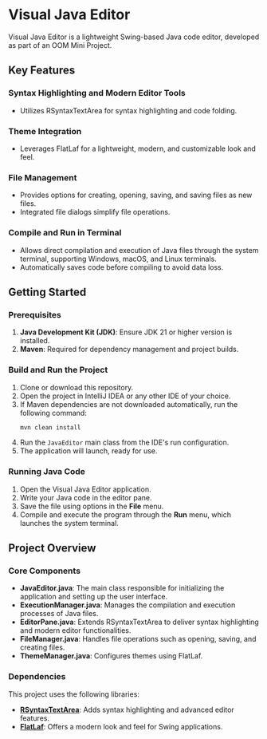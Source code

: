 # Visual Java Editor

Visual Java Editor is a lightweight Swing-based Java code editor, developed as part of an OOM Mini Project.

## Key Features

### Syntax Highlighting and Modern Editor Tools

- Utilizes RSyntaxTextArea for syntax highlighting and code folding.

### Theme Integration

- Leverages FlatLaf for a lightweight, modern, and customizable look and feel.

### File Management

- Provides options for creating, opening, saving, and saving files as new files.
- Integrated file dialogs simplify file operations.

### Compile and Run in Terminal

- Allows direct compilation and execution of Java files through the system terminal, supporting Windows, macOS, and Linux terminals.
- Automatically saves code before compiling to avoid data loss.

## Getting Started

### Prerequisites

1. **Java Development Kit (JDK)**: Ensure JDK 21 or higher version is installed.
2. **Maven**: Required for dependency management and project builds.

### Build and Run the Project

1. Clone or download this repository.
2. Open the project in IntelliJ IDEA or any other IDE of your choice.
3. If Maven dependencies are not downloaded automatically, run the following command:
   ```bash
   mvn clean install
   ```
4. Run the `JavaEditor` main class from the IDE's run configuration.
5. The application will launch, ready for use.

### Running Java Code

1. Open the Visual Java Editor application.
2. Write your Java code in the editor pane.
3. Save the file using options in the **File** menu.
4. Compile and execute the program through the **Run** menu, which launches the system terminal.

## Project Overview

### Core Components

- **JavaEditor.java**: The main class responsible for initializing the application and setting up the user interface.
- **ExecutionManager.java**: Manages the compilation and execution processes of Java files.
- **EditorPane.java**: Extends RSyntaxTextArea to deliver syntax highlighting and modern editor functionalities.
- **FileManager.java**: Handles file operations such as opening, saving, and creating files.
- **ThemeManager.java**: Configures themes using FlatLaf.

### Dependencies

This project uses the following libraries:

- **[RSyntaxTextArea](https://github.com/bobbylight/RSyntaxTextArea)**: Adds syntax highlighting and advanced editor features.
- **[FlatLaf](https://www.formdev.com/flatlaf/)**: Offers a modern look and feel for Swing applications.
